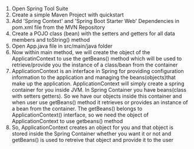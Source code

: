 1. Open Spring Tool Suite
2. Create a simple Maven Project with quickstart
3. Add 'Spring Context' and 'Spring Boot Starter Web' Dependencies in pom.xml file from the MVN Repository
4. Create a POJO class (bean) with the setters and getters for all data members and toString() method
5. Open App.java file in src/main/java folder
6. Now within main method, we will create the object of the ApplicatinContext to use the getBeans() method which will be used to retrieve/provide you the instance of a class/bean from the container
7. ApplicationContext is an interface in Spring for providing configuration information to the application and managing the beans(objects)that make up the application. ApplicationContext will simply create a spring container for you inside JVM. In Spring Container you have beans(class with setters getters). So we have our objects inside this container and when user use getBeans() method it retrieves or provides an instance of a bean from the container. The getBeans() belongs to ApplicationContext() interface, so we need the object of ApplicationContext to use getbeans() method
8. So, ApplicationContext creates an object for you and that object is stored inside the Spring Container whether you want it or not and getBeans() is used to retreive that object and provide it to the user
